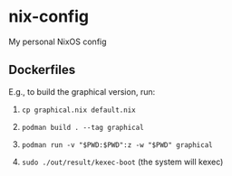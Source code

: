 # nix-config
My personal NixOS config

## Dockerfiles

E.g., to build the graphical version, run:

1. `cp graphical.nix default.nix`

2. `podman build . --tag graphical`

3. `podman run -v "$PWD:$PWD":z -w "$PWD" graphical`

4. `sudo ./out/result/kexec-boot` (the system will kexec)
